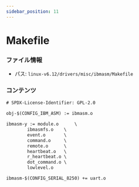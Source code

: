 ```yaml
---
sidebar_position: 11
---
```

# Makefile

### ファイル情報

- パス: `linux-v6.12/drivers/misc/ibmasm/Makefile`

### コンテンツ

```txt
# SPDX-License-Identifier: GPL-2.0

obj-$(CONFIG_IBM_ASM) := ibmasm.o

ibmasm-y :=	module.o      \
		ibmasmfs.o    \
		event.o       \
		command.o     \
		remote.o      \
		heartbeat.o   \
		r_heartbeat.o \
		dot_command.o \
		lowlevel.o

ibmasm-$(CONFIG_SERIAL_8250) += uart.o


```
